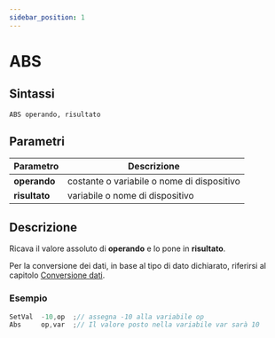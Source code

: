 ```yaml
---
sidebar_position: 1
---
```


# ABS

## Sintassi

  ```
 ABS operando, risultato
  ```

## Parametri
|Parametro              | Descrizione                                        |                
|-----------------------|----------------------------------------------------|
| **operando**          | costante o variabile o nome di dispositivo         |   
| **risultato**         | variabile o nome di dispositivo                    |         

## Descrizione
Ricava il valore assoluto di **operando** e lo pone in **risultato**. 

Per la conversione dei dati, in base al tipo di dato dichiarato, riferirsi al capitolo [Conversione dati](Conversione-dati.md).

### Esempio

```c {2} showLineNumbers
SetVal	-10,op	;// assegna -10 alla variabile op
Abs     op,var	;// Il valore posto nella variabile var sarà 10
```